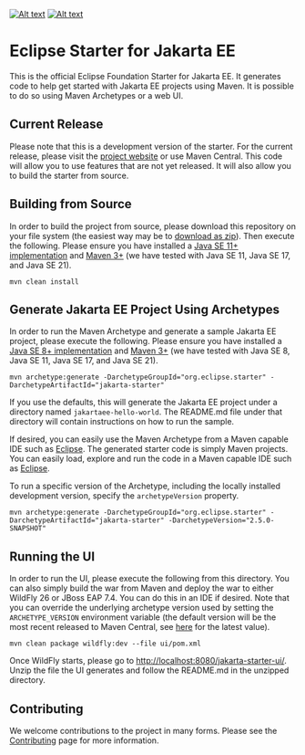 [![Alt text](https://img.shields.io/badge/release-UI%202.0.3-blue.svg)](https://github.com/eclipse-ee4j/starter/releases/tag/ui-2.0.3)
[![Alt text](https://img.shields.io/badge/release-Archetypes%202.2.1-blue.svg)](https://github.com/eclipse-ee4j/starter/releases/tag/archetype-2.2.1)

# Eclipse Starter for Jakarta EE

This is the official Eclipse Foundation Starter for Jakarta EE. It generates code to help get started with Jakarta EE projects using 
Maven. It is possible to do so using Maven Archetypes or a web UI.

## Current Release

Please note that this is a development version of the starter. For the current release, please visit 
the [project website](https://start.jakarta.ee) or use Maven Central. This code will allow you to use features that are not yet 
released. It will also allow you to build the starter from source.

## Building from Source

In order to build the project from source, please download this repository on your file system (the easiest way may be 
to [download as zip](https://github.com/eclipse-ee4j/starter/archive/refs/heads/master.zip)). Then execute the following. Please ensure 
you have installed a [Java SE 11+ implementation](https://adoptium.net/?variant=openjdk11) 
and [Maven 3+](https://maven.apache.org/download.cgi) (we have tested with Java SE 11, Java SE 17, and Java SE 21).

```
mvn clean install
```

## Generate Jakarta EE Project Using Archetypes 
In order to run the Maven Archetype and generate a sample Jakarta EE project, please execute the following. Please ensure you have 
installed a [Java SE 8+ implementation](https://adoptium.net/?variant=openjdk8) and [Maven 3+](https://maven.apache.org/download.cgi) (we 
have tested with Java SE 8, Java SE 11, Java SE 17, and Java SE 21).

```
mvn archetype:generate -DarchetypeGroupId="org.eclipse.starter" -DarchetypeArtifactId="jakarta-starter"
```

If you use the defaults, this will generate the Jakarta EE project under a directory named `jakartaee-hello-world`. The README.md file 
under that directory will contain instructions on how to run the sample.

If desired, you can easily use the Maven Archetype from a Maven capable IDE such as [Eclipse](https://www.eclipse.org/ide). The generated 
starter code is simply Maven projects. You can easily load, explore and run the code in a Maven capable IDE such 
as [Eclipse](https://www.eclipse.org/ide).

To run a specific version of the Archetype, including the locally installed development version, specify the `archetypeVersion` property.

```
mvn archetype:generate -DarchetypeGroupId="org.eclipse.starter" -DarchetypeArtifactId="jakarta-starter" -DarchetypeVersion="2.5.0-SNAPSHOT"
```

##  Running the UI
In order to run the UI, please execute the following from this directory. You can also simply build the war from Maven and deploy the 
war to either WildFly 26 or JBoss EAP 7.4. You can do this in an IDE if desired. Note that you can override the underlying archetype 
version used by setting the `ARCHETYPE_VERSION` environment variable (the default version will be the most recent released to Maven 
Central, see [here](https://mvnrepository.com/artifact/org.eclipse.starter/jakarta-starter) for the latest value).

```
mvn clean package wildfly:dev --file ui/pom.xml
```

Once WildFly starts, please go to [http://localhost:8080/jakarta-starter-ui/](http://localhost:8080/jakarta-starter-ui/). Unzip the file 
the UI generates and follow the README.md in the unzipped directory.

## Contributing

We welcome contributions to the project in many forms. Please see the [Contributing](CONTRIBUTING.md) page for more information.
